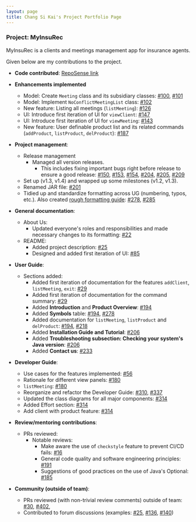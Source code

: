 ```yaml
---
layout: page
title: Chang Si Kai's Project Portfolio Page
---
```


### Project: MyInsuRec

MyInsuRec is a clients and meetings management app for insurance agents.

Given below are my contributions to the project.

* **Code contributed**: [RepoSense link](https://nus-cs2103-ay2223s1.github.io/tp-dashboard/?search=sikai00&breakdown=true&sort=groupTitle&sortWithin=title&since=2022-09-16&timeframe=commit&mergegroup=&groupSelect=groupByRepos&checkedFileTypes=docs~functional-code~test-code~other)

* **Enhancements implemented**
    * Model: Create `Meeting` class and its subsidiary classes: [#100](https://github.com/AY2223S1-CS2103T-W16-4/tp/pull/100), [#101](https://github.com/AY2223S1-CS2103T-W16-4/tp/pull/101)
    * Model: Implement `NoConflictMeetingList` class: [#102](https://github.com/AY2223S1-CS2103T-W16-4/tp/pull/102)
    * New feature: Listing all meetings (`listMeeting`): [#126](https://github.com/AY2223S1-CS2103T-W16-4/tp/pull/126)
    * UI: Introduce first iteration of UI for `viewClient`: [#147](https://github.com/AY2223S1-CS2103T-W16-4/tp/pull/147)
    * UI: Introduce first iteration of UI for `viewMeeting`: [#143](https://github.com/AY2223S1-CS2103T-W16-4/tp/pull/143)
    * New feature: User definable product list and its related commands (`addProduct`, `listProduct`, `delProduct`): [#187](https://github.com/AY2223S1-CS2103T-W16-4/tp/pull/187)

* **Project management**:
    * Release management
        * Managed all version releases.
            * This includes fixing important bugs right before release to ensure a good release: [#150](https://github.com/AY2223S1-CS2103T-W16-4/tp/pull/150), [#153](https://github.com/AY2223S1-CS2103T-W16-4/tp/pull/153), [#154](https://github.com/AY2223S1-CS2103T-W16-4/tp/pull/154), [#204](https://github.com/AY2223S1-CS2103T-W16-4/tp/pull/204), [#205](https://github.com/AY2223S1-CS2103T-W16-4/tp/pull/205), [#209](https://github.com/AY2223S1-CS2103T-W16-4/tp/pull/209)
    * Set up (v1.3, v1.4) and wrapped up some milestones (v1.2, v1.3).
    * Renamed JAR file: [#201](https://github.com/AY2223S1-CS2103T-W16-4/tp/pull/201)
    * Tidied up and standardize formatting across UG (numbering, typos, etc.). Also created [rough formatting guide](https://docs.google.com/document/d/1c9IWYMYPcLlwPadN1ml3aglUxt-0pMV7zbsSpisGfR8/): [#278](https://github.com/AY2223S1-CS2103T-W16-4/tp/pull/278), [#285](https://github.com/AY2223S1-CS2103T-W16-4/tp/pull/285)

* **General documentation**:
    * About Us:
        * Updated everyone's roles and responsibilities and made necessary changes to its formatting: [#22](https://github.com/AY2223S1-CS2103T-W16-4/tp/pull/22)
    * README:
        * Added project description: [#25](https://github.com/AY2223S1-CS2103T-W16-4/tp/pull/25)
        * Designed and added first iteration of UI: [#85](https://github.com/AY2223S1-CS2103T-W16-4/tp/pull/85)

* **User Guide**:
    * Sections added:
        * Added first iteration of documentation for the features `addClient`, `listMeeting`, `exit`: [#29](https://github.com/AY2223S1-CS2103T-W16-4/tp/pull/29)
        * Added first iteration of documentation for the command summary: [#29](https://github.com/AY2223S1-CS2103T-W16-4/tp/pull/29)
        * Added **Introduction** and **Product Overview**: [#194](https://github.com/AY2223S1-CS2103T-W16-4/tp/pull/194)
        * Added **Symbols** table: [#194](https://github.com/AY2223S1-CS2103T-W16-4/tp/pull/194), [#278](https://github.com/AY2223S1-CS2103T-W16-4/tp/pull/278)
        * Added documentation for `listMeeting`, `listProduct` and `delProduct`: [#194](https://github.com/AY2223S1-CS2103T-W16-4/tp/pull/194), [#218](https://github.com/AY2223S1-CS2103T-W16-4/tp/pull/218)
        * Added **Installation Guide and Tutorial**: [#206](https://github.com/AY2223S1-CS2103T-W16-4/tp/pull/206)
        * Added **Troubleshooting subsection: Checking your system's Java version**: [#206](https://github.com/AY2223S1-CS2103T-W16-4/tp/pull/206)
        * Added **Contact us**: [#233](https://github.com/AY2223S1-CS2103T-W16-4/tp/pull/233)

* **Developer Guide**:
    * Use cases for the features implemented: [#56](https://github.com/AY2223S1-CS2103T-W16-4/tp/pull/56)
    * Rationale for different view panels: [#180](https://github.com/AY2223S1-CS2103T-W16-4/tp/pull/180)
    * `listMeeting`: [#180](https://github.com/AY2223S1-CS2103T-W16-4/tp/pull/180)
    * Reorganize and refactor the Developer Guide: [#310](https://github.com/AY2223S1-CS2103T-W16-4/tp/pull/310), [#337](https://github.com/AY2223S1-CS2103T-W16-4/tp/pull/337)
    * Updated the class diagrams for all major components: [#314](https://github.com/AY2223S1-CS2103T-W16-4/tp/pull/314)
    * Added Effort section: [#314](https://github.com/AY2223S1-CS2103T-W16-4/tp/pull/314)
    * Add client with product feature: [#314](https://github.com/AY2223S1-CS2103T-W16-4/tp/pull/314)

* **Review/mentoring contributions**:
    * PRs reviewed:
      * Notable reviews:
        * Make aware the use of `checkstyle` feature to prevent CI/CD fails: [#16](https://github.com/AY2223S1-CS2103T-W16-4/tp/pull/16)
        * General code quality and software engineering principles: [#191](https://github.com/AY2223S1-CS2103T-W16-4/tp/pull/191)
        * Suggestions of good practices on the use of Java's Optional: [#185](https://github.com/AY2223S1-CS2103T-W16-4/tp/pull/185)

* **Community (outside of team)**:
    * PRs reviewed (with non-trivial review comments) outside of team: [#30](https://github.com/nus-cs2103-AY2223S1/ip/pull/30/files/8747b6733960793f58073631497b68ef093b584a), [#402](https://github.com/nus-cs2103-AY2223S1/ip/pull/402/files/3e90719169c9d34d360f5f543bf639817b2e78ac),
    * Contributed to forum discussions (examples: [#25](https://github.com/nus-cs2103-AY2223S1/forum/issues/25), [#136](https://github.com/nus-cs2103-AY2223S1/forum/issues/136), [#140](https://github.com/nus-cs2103-AY2223S1/forum/issues/140))
